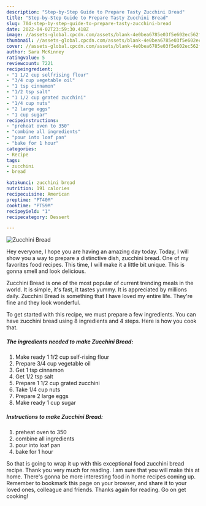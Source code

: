 ```yaml
---
description: "Step-by-Step Guide to Prepare Tasty Zucchini Bread"
title: "Step-by-Step Guide to Prepare Tasty Zucchini Bread"
slug: 704-step-by-step-guide-to-prepare-tasty-zucchini-bread
date: 2022-04-02T23:59:30.418Z
image: //assets-global.cpcdn.com/assets/blank-4e0bea6785e03f5e602ec562f230caae08da540cada707380b4fe1bbebba43da.png
thumbnail: //assets-global.cpcdn.com/assets/blank-4e0bea6785e03f5e602ec562f230caae08da540cada707380b4fe1bbebba43da.png
cover: //assets-global.cpcdn.com/assets/blank-4e0bea6785e03f5e602ec562f230caae08da540cada707380b4fe1bbebba43da.png
author: Sara McKinney
ratingvalue: 5
reviewcount: 7221
recipeingredient:
- "1 1/2 cup selfrising flour"
- "3/4 cup vegetable oil"
- "1 tsp cinnamon"
- "1/2 tsp salt"
- "1 1/2 cup grated zucchini"
- "1/4 cup nuts"
- "2 large eggs"
- "1 cup sugar"
recipeinstructions:
- "preheat oven to 350"
- "combine all ingredients"
- "pour into loaf pan"
- "bake for 1 hour"
categories:
- Recipe
tags:
- zucchini
- bread

katakunci: zucchini bread 
nutrition: 191 calories
recipecuisine: American
preptime: "PT40M"
cooktime: "PT59M"
recipeyield: "1"
recipecategory: Dessert

---
```



![Zucchini Bread](//assets-global.cpcdn.com/assets/blank-4e0bea6785e03f5e602ec562f230caae08da540cada707380b4fe1bbebba43da.png)

Hey everyone, I hope you are having an amazing day today. Today, I will show you a way to prepare a distinctive dish, zucchini bread. One of my favorites food recipes. This time, I will make it a little bit unique. This is gonna smell and look delicious.



Zucchini Bread is one of the most popular of current trending meals in the world. It is simple, it's fast, it tastes yummy. It is appreciated by millions daily. Zucchini Bread is something that I have loved my entire life. They're fine and they look wonderful.


To get started with this recipe, we must prepare a few ingredients. You can have zucchini bread using 8 ingredients and 4 steps. Here is how you cook that.

<!--inarticleads1-->

##### The ingredients needed to make Zucchini Bread:

1. Make ready 1 1/2 cup self-rising flour
1. Prepare 3/4 cup vegetable oil
1. Get 1 tsp cinnamon
1. Get 1/2 tsp salt
1. Prepare 1 1/2 cup grated zucchini
1. Take 1/4 cup nuts
1. Prepare 2 large eggs
1. Make ready 1 cup sugar




<!--inarticleads2-->

##### Instructions to make Zucchini Bread:

1. preheat oven to 350
1. combine all ingredients
1. pour into loaf pan
1. bake for 1 hour




So that is going to wrap it up with this exceptional food zucchini bread recipe. Thank you very much for reading. I am sure that you will make this at home. There's gonna be more interesting food in home recipes coming up. Remember to bookmark this page on your browser, and share it to your loved ones, colleague and friends. Thanks again for reading. Go on get cooking!
